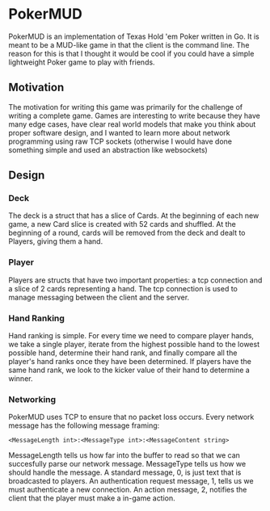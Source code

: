 # PokerMUD
PokerMUD is an implementation of Texas Hold 'em Poker written in Go.
It is meant to be a MUD-like game in that the client is the command line.
The reason for this is that I thought it would be cool if you could have
a simple lightweight Poker game to play with friends.

## Motivation
The motivation for writing this game was primarily for the challenge of writing a complete game.
Games are interesting to write because they have many edge cases, have clear real world
models that make you think about proper software design, and I wanted to learn more
about network programming using raw TCP sockets (otherwise I would have done something simple
and used an abstraction like websockets)

## Design
### Deck
The deck is a struct that has a slice of Cards. At the beginning of each new game,
a new Card slice is created with 52 cards and shuffled. At the beginning of a round,
cards will be removed from the deck and dealt to Players, giving them a hand.
### Player
Players are structs that have two important properties: a tcp connection
and a slice of 2 cards representing a hand. The tcp connection is used to manage
messaging between the client and the server. 
### Hand Ranking
Hand ranking is simple. For every time we need to compare player hands, we take a single player,
iterate from the highest possible hand to the lowest possible hand, determine their hand rank, and
finally compare all the player's hand ranks once they have been determined. If players have the
same hand rank, we look to the kicker value of their hand to determine a winner.
### Networking
PokerMUD uses TCP to ensure that no packet loss occurs. Every network message has the following message framing:
```
<MessageLength int>:<MessageType int>:<MessageContent string>
```
MessageLength tells us how far into the buffer to read so that we can succesfully parse our network message. MessageType
tells us how we should handle the message. A standard message, 0, is just text that is broadcasted to players. An
authentication request message, 1, tells us we must authenticate a new connection. An action message, 2, notifies the client
that the player must make a in-game action.